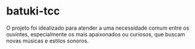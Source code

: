 # batuki-tcc
O projeto foi idealizado para atender a uma necessidade comum entre os ouvintes, especialmente os mais apaixonados ou curiosos, que buscam novas músicas e estilos sonoros.
